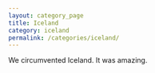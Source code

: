 ```yaml
---
layout: category_page
title: Iceland 
category: iceland 
permalink: /categories/iceland/
---
```


We circumvented Iceland. It was amazing.

